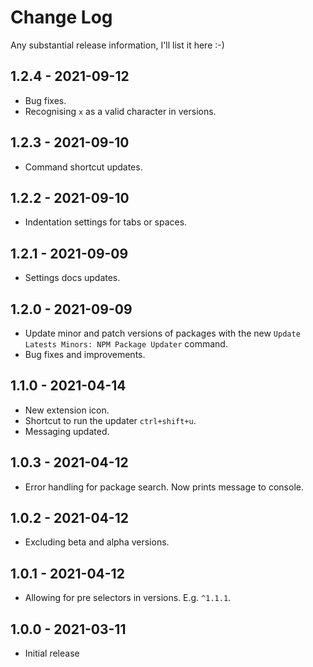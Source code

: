 # Change Log

Any substantial release information, I'll list it here :-)

## 1.2.4 - 2021-09-12

- Bug fixes.
- Recognising `x` as a valid character in versions.

## 1.2.3 - 2021-09-10

- Command shortcut updates.

## 1.2.2 - 2021-09-10

- Indentation settings for tabs or spaces.

## 1.2.1 - 2021-09-09

- Settings docs updates.

## 1.2.0 - 2021-09-09

- Update minor and patch versions of packages with the new `Update Latests Minors: NPM Package Updater` command.
- Bug fixes and improvements.

## 1.1.0 - 2021-04-14

- New extension icon.
- Shortcut to run the updater `ctrl+shift+u`.
- Messaging updated.

## 1.0.3 - 2021-04-12

- Error handling for package search. Now prints message to console.

## 1.0.2 - 2021-04-12

- Excluding beta and alpha versions.

## 1.0.1 - 2021-04-12

- Allowing for pre selectors in versions. E.g. `^1.1.1`.

## 1.0.0 - 2021-03-11

- Initial release
